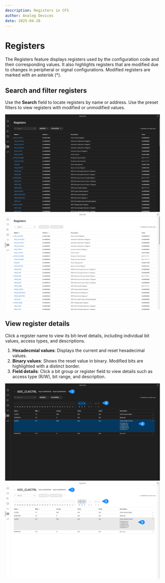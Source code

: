 ```yaml
---
description: Registers in CFS
author: Analog Devices
date: 2025-04-28
---
```


# Registers

The Registers feature displays registers used by the configuration code and their corresponding values. It also highlights registers that are modified due to changes in peripheral or signal configurations. Modified registers are marked with an asterisk (*).

## Search and filter registers

Use the **Search** field to locate registers by name or address. Use the preset filters to view registers with modified or unmodified values.

![Registers overview](images/registers-overview-dark.png#only-dark)
![Registers overview](images/registers-overview-light.png#only-light)

## View register details

Click a register name to view its bit-level details, including individual bit values, access types, and descriptions.

1. **Hexadecmial values**: Displays the current and reset hexadecimal values.
1. **Binary values**: Shows the reset value in binary. Modified bits are highlighted with a distinct border.
1. **Field details**: Click a bit group or register field to view details such as access type (R/W), bit range, and description.

![Register bitfield details](images/registers-bitfields-dark.png#only-dark)
![Register bitfield details](images/registers-bitfields-light.png#only-light)
